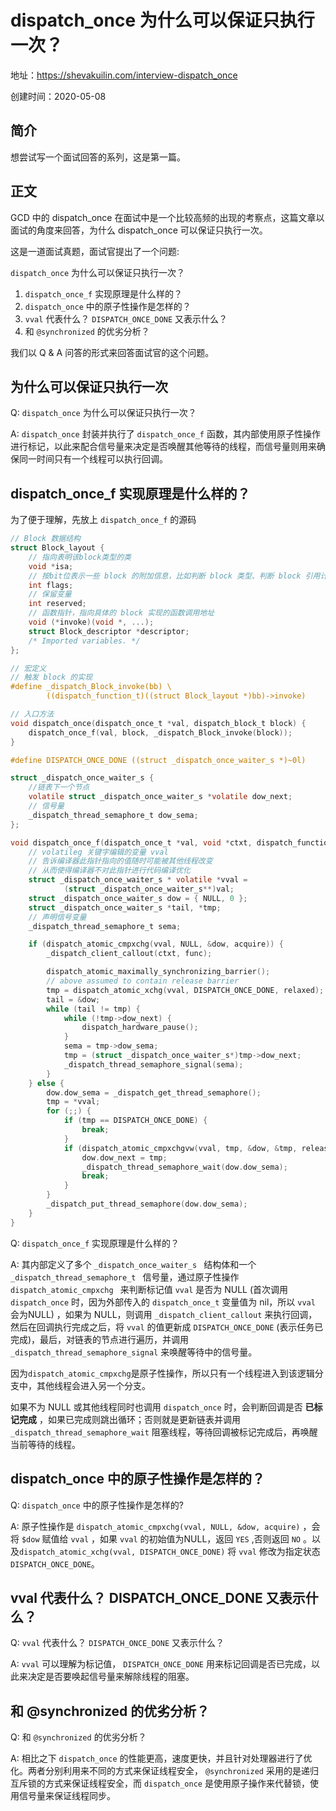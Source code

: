 # dispatch_once 为什么可以保证只执行一次？

地址：https://shevakuilin.com/interview-dispatch_once

创建时间：2020-05-08

## 简介

想尝试写一个面试回答的系列，这是第一篇。

## 正文

GCD 中的 dispatch_once 在面试中是一个比较高频的出现的考察点，这篇文章以面试的角度来回答，为什么 dispatch_once 可以保证只执行一次。

这是一道面试真题，面试官提出了一个问题:

`dispatch_once` 为什么可以保证只执行一次？

1. `dispatch_once_f` 实现原理是什么样的？
2. `dispatch_once` 中的原子性操作是怎样的？
3. `vval` 代表什么？ `DISPATCH_ONCE_DONE` 又表示什么？
4. 和 `@synchronized` 的优劣分析？

我们以 Q & A 问答的形式来回答面试官的这个问题。

## 为什么可以保证只执行一次

Q: `dispatch_once`  为什么可以保证只执行一次？

A: `dispatch_once`  封装并执行了 `dispatch_once_f` 函数，其内部使用原子性操作进行标记，以此来配合信号量来决定是否唤醒其他等待的线程，而信号量则用来确保同一时间只有一个线程可以执行回调。

## dispatch_once_f 实现原理是什么样的？

为了便于理解，先放上 `dispatch_once_f` 的源码

```objective-c
// Block 数据结构
struct Block_layout {
    // 指向表明该block类型的类
    void *isa;
    // 按bit位表示一些 block 的附加信息，比如判断 block 类型、判断 block 引用计数、判断 block 是否需要执行辅助函数等
    int flags;
    // 保留变量
    int reserved;
    // 函数指针，指向具体的 block 实现的函数调用地址
    void (*invoke)(void *, ...);
    struct Block_descriptor *descriptor;
    /* Imported variables. */
};

// 宏定义
// 触发 block 的实现
#define _dispatch_Block_invoke(bb) \
        ((dispatch_function_t)((struct Block_layout *)bb)->invoke)

// 入口方法
void dispatch_once(dispatch_once_t *val, dispatch_block_t block) {
    dispatch_once_f(val, block, _dispatch_Block_invoke(block));
}

#define DISPATCH_ONCE_DONE ((struct _dispatch_once_waiter_s *)~0l)

struct _dispatch_once_waiter_s {
    //链表下一个节点
    volatile struct _dispatch_once_waiter_s *volatile dow_next;
    // 信号量
    _dispatch_thread_semaphore_t dow_sema;
};

void dispatch_once_f(dispatch_once_t *val, void *ctxt, dispatch_function_t func) {
  	// volatileg 关键字编辑的变量 vval
    // 告诉编译器此指针指向的值随时可能被其他线程改变
    // 从而使得编译器不对此指针进行代码编译优化
    struct _dispatch_once_waiter_s * volatile *vval =
            (struct _dispatch_once_waiter_s**)val;
    struct _dispatch_once_waiter_s dow = { NULL, 0 };
    struct _dispatch_once_waiter_s *tail, *tmp;
  	// 声明信号变量
    _dispatch_thread_semaphore_t sema;

    if (dispatch_atomic_cmpxchg(vval, NULL, &dow, acquire)) {
        _dispatch_client_callout(ctxt, func);

        dispatch_atomic_maximally_synchronizing_barrier();
        // above assumed to contain release barrier
        tmp = dispatch_atomic_xchg(vval, DISPATCH_ONCE_DONE, relaxed);
        tail = &dow;
        while (tail != tmp) {
            while (!tmp->dow_next) {
                dispatch_hardware_pause();
            }
            sema = tmp->dow_sema;
            tmp = (struct _dispatch_once_waiter_s*)tmp->dow_next;
            _dispatch_thread_semaphore_signal(sema);
        }
    } else {
        dow.dow_sema = _dispatch_get_thread_semaphore();
        tmp = *vval;
        for (;;) {
            if (tmp == DISPATCH_ONCE_DONE) {
                break;
            }
            if (dispatch_atomic_cmpxchgvw(vval, tmp, &dow, &tmp, release)) {
                dow.dow_next = tmp;
                _dispatch_thread_semaphore_wait(dow.dow_sema);
                break;
            }
        }
        _dispatch_put_thread_semaphore(dow.dow_sema);
    }
}
```

Q: `dispatch_once_f` 实现原理是什么样的？

A: 其内部定义了多个 `_dispatch_once_waiter_s ` 结构体和一个 `_dispatch_thread_semaphore_t `  信号量，通过原子性操作 `dispatch_atomic_cmpxchg `  来判断标记值 `vval`  是否为 NULL (首次调用 `dispatch_once` 时，因为外部传入的 `dispatch_once_t` 变量值为 nil，所以 `vval` 会为NULL) ，如果为 NULL，则调用 `_dispatch_client_callout` 来执行回调，然后在回调执行完成之后，将 `vval` 的值更新成 `DISPATCH_ONCE_DONE` (表示任务已完成)，最后，对链表的节点进行遍历，并调用 `_dispatch_thread_semaphore_signal` 来唤醒等待中的信号量。

因为`dispatch_atomic_cmpxchg`是原子性操作，所以只有一个线程进入到该逻辑分支中，其他线程会进入另一个分支。

如果不为 NULL 或其他线程同时也调用 `dispatch_once` 时，会判断回调是否 **已标记完成** ，如果已完成则跳出循环；否则就是更新链表并调用 `_dispatch_thread_semaphore_wait` 阻塞线程，等待回调被标记完成后，再唤醒当前等待的线程。

## dispatch_once 中的原子性操作是怎样的？

Q: `dispatch_once` 中的原子性操作是怎样的?

A: 原子性操作是 `dispatch_atomic_cmpxchg(vval, NULL, &dow, acquire)` ，会将 `$dow` 赋值给 `vval` ，如果 `vval` 的初始值为NULL，返回 `YES` ,否则返回 `NO` 。以及`dispatch_atomic_xchg(vval, DISPATCH_ONCE_DONE)` 将 `vval` 修改为指定状态 `DISPATCH_ONCE_DONE`。

## vval 代表什么？ DISPATCH_ONCE_DONE 又表示什么？

Q: `vval` 代表什么？ `DISPATCH_ONCE_DONE` 又表示什么？

A: `vval` 可以理解为标记值， `DISPATCH_ONCE_DONE` 用来标记回调是否已完成，以此来决定是否要唤起信号量来解除线程的阻塞。

## 和 @synchronized 的优劣分析？

Q: 和 `@synchronized` 的优劣分析？

A: 相比之下 `dispatch_once` 的性能更高，速度更快，并且针对处理器进行了优化。两者分别利用来不同的方式来保证线程安全， `@synchronized` 采用的是递归互斥锁的方式来保证线程安全，而 `dispatch_once` 是使用原子操作来代替锁，使用信号量来保证线程同步。